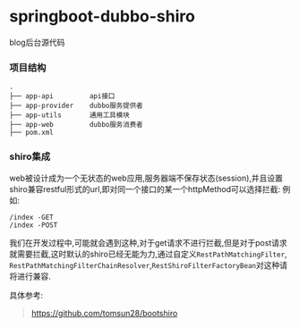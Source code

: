 # springboot-dubbo-shiro
blog后台源代码

### 项目结构
```
.
├── app-api         api接口
├── app-provider    dubbo服务提供者
├── app-utils       通用工具模块
├── app-web         dubbo服务消费者
├── pom.xml
```

### shiro集成
web被设计成为一个无状态的web应用,服务器端不保存状态(session),并且设置shiro兼容restful形式的url,即对同一个接口的某一个httpMethod可以选择拦截:
例如:
```
/index -GET
/index -POST
```
我们在开发过程中,可能就会遇到这种,对于get请求不进行拦截,但是对于post请求就需要拦截,这时默认的shiro已经无能为力,通过自定义`RestPathMatchingFilter`,
`RestPathMatchingFilterChainResolver`,`RestShiroFilterFactoryBean`对这种请将进行兼容.

具体参考:
> https://github.com/tomsun28/bootshiro